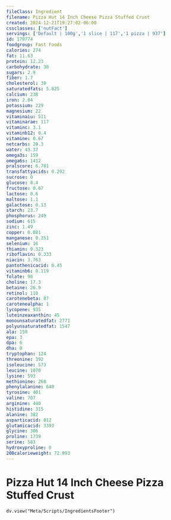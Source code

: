 ```yaml
---
fileClass: Ingredient
filename: Pizza Hut 14 Inch Cheese Pizza Stuffed Crust
created: 2024-12-21T19:27:02-06:00
cssclasses: ['nutFact']
servings: ['Default | 100g','1 slice | 117','1 pizza | 937']
id: 170774
foodgroup: Fast Foods
calories: 274
fat: 11.63
protein: 12.23
carbohydrate: 30
sugars: 2.9
fiber: 1.7
cholesterol: 30
saturatedfats: 5.825
calcium: 238
iron: 2.04
potassium: 229
magnesium: 22
vitaminaiu: 511
vitaminarae: 117
vitaminc: 3.1
vitaminb12: 0.4
vitamine: 0.67
netcarbs: 28.3
water: 43.37
omega3s: 159
omega6s: 1412
pralscore: 6.701
transfattyacids: 0.292
sucrose: 0
glucose: 0.4
fructose: 0.67
lactose: 0.6
maltose: 1.1
galactose: 0.13
starch: 23.7
phosphorus: 249
sodium: 615
zinc: 1.49
copper: 0.081
manganese: 0.351
selenium: 16
thiamin: 0.323
riboflavin: 0.333
niacin: 3.763
pantothenicacid: 0.45
vitaminb6: 0.119
folate: 90
choline: 17.3
betaine: 26.9
retinol: 110
carotenebeta: 87
carotenealpha: 1
lycopene: 935
luteinzeaxanthin: 45
monounsaturatedfat: 2771
polyunsaturatedfat: 1547
ala: 150
epa: 3
dpa: 6
dha: 0
tryptophan: 124
threonine: 392
isoleucine: 573
leucine: 1070
lysine: 593
methionine: 268
phenylalanine: 640
tyrosine: 401
valine: 707
arginine: 440
histidine: 315
alanine: 382
asparticacid: 812
glutamicacid: 3393
glycine: 306
proline: 1739
serine: 583
hydroxyproline: 0
200calorieweight: 72.993
---
```


# Pizza Hut 14 Inch Cheese Pizza Stuffed Crust

```dataviewjs
dv.view("Meta/Scripts/IngredientsFooter")
```